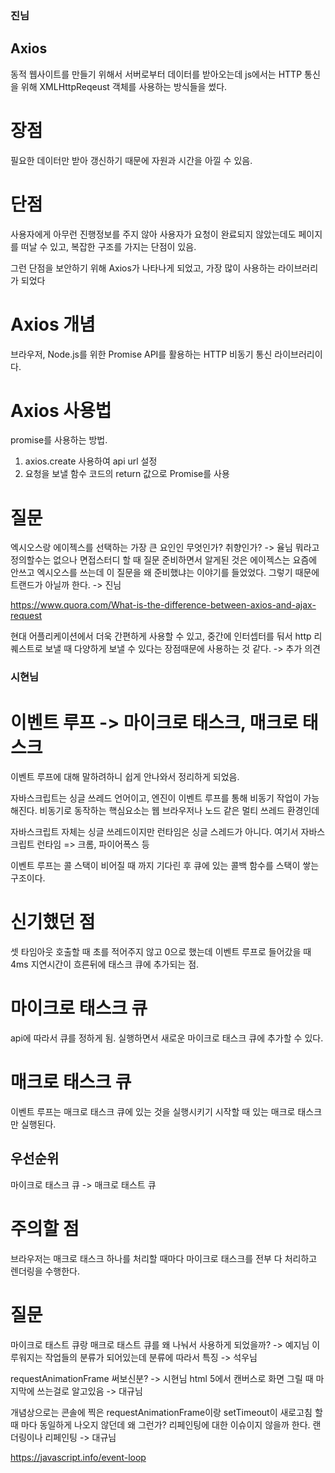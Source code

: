 ### 진님 ###
## Axios
동적 웹사이트를 만들기 위해서 서버로부터 데이터를 받아오는데
js에서는 HTTP 통신을 위해 XMLHttpReqeust 객체를 사용하는 방식들을 썼다.

# 장점
필요한 데이터만 받아 갱신하기 때문에 자원과 시간을 아낄 수 있음.

# 단점
사용자에게 아무런 진행정보를 주지 않아 사용자가 요청이 완료되지 않았는데도 페이지를 떠날 수 있고, 복잡한 구조를 가지는 단점이 있음.

그런 단점을 보안하기 위해 Axios가 나타나게 되었고,
가장 많이 사용하는 라이브러리가 되었다

# Axios 개념
브라우저, Node.js를 위한 Promise API를 활용하는 HTTP 비동기 통신 라이브러리이다.

# Axios 사용법
promise를 사용하는 방법.
1. axios.create 사용하여 api url 설정
2. 요청을 보낼 함수 코드의 return 값으로 Promise를 사용

# 질문
엑시오스랑 에이젝스를 선택하는 가장 큰 요인인 무엇인가? 취향인가? -> 율님
뭐라고 정의할수는 없으나 면접스터디 할 때 질문 준비하면서 알게된 것은
에이젝스는 요즘에 안쓰고 엑시오스를 쓰는데 이 질문을 왜 준비했냐는 이야기를 들었었다.
그렇기 때문에 트랜드가 아닐까 한다. -> 진님 

https://www.quora.com/What-is-the-difference-between-axios-and-ajax-request

현대 어플리케이션에서 더욱 간편하게 사용할 수 있고, 중간에 인터셉터를 둬서 http 리퀘스트로 보낼 때 다양하게 보낼 수 있다는 장점때문에 사용하는 것 같다. -> 추가 의견



### 시현님 ###
# 이벤트 루프 -> 마이크로 태스크, 매크로 태스크
이벤트 루프에 대해 말하려하니 쉽게 안나와서 정리하게 되었음.

자바스크립트는 싱글 쓰레드 언어이고, 엔진이 이벤트 루프를 통해 비동기 작업이 가능해진다.
비동기로 동작하는 핵심요소는 웹 브라우저나 노드 같은 멀티 쓰레드 환경인데

자바스크립트 자체는 싱글 쓰레드이지만 런타임은 싱글 스레드가 아니다.
여기서 자바스크립트 런타임 => 크롬, 파이어폭스 등

이벤트 루프는 콜 스택이 비어질 때 까지 기다린 후 큐에 있는 콜백 함수를 스택이 쌓는 구조이다.

# 신기했던 점
셋 타임아웃 호출할 때 초를 적어주지 않고 0으로 했는데
이벤트 루프로 들어갔을 때 4ms 지연시간이 흐른뒤에 태스크 큐에 추가되는 점.

# 마이크로 태스크 큐
api에 따라서 큐를 정하게 됨.
실행하면서 새로운 마이크로 태스크 큐에 추가할 수 있다.

# 매크로 태스크 큐
이벤트 루프는 매크로 태스크 큐에 있는 것을 실행시키기 시작할 때 있는 매크로 태스크만 실행된다.

## 우선순위
마이크로 태스크 큐 -> 매크로 태스트 큐

# 주의할 점
브라우저는 매크로 태스크 하나를 처리할 때마다 마이크로 태스크를 전부 다 처리하고 렌더링을 수행한다.

# 질문
마이크로 태스트 큐랑 매크로 태스트 큐를 왜 나눠서 사용하게 되었을까? -> 예지님 
이루워지는 작업들의 분류가 되어있는데 분류에 따라서 특징 -> 석우님

requestAnimationFrame 써보신분? -> 시현님
html 5에서 캔버스로 화면 그릴 때 마지막에 쓰는걸로 알고있음 -> 대규님

개념상으로는 콘솔에 찍은 requestAnimationFrame이랑 setTimeout이 새로고침 할 때 마다 동일하게 나오지 않던데 왜 그런가?
리페인팅에 대한 이슈이지 않을까 한다. 랜더링이나 리페인팅 -> 대규님

https://javascript.info/event-loop